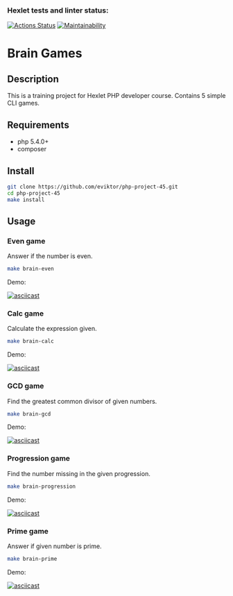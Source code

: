 ### Hexlet tests and linter status:
[![Actions Status](https://github.com/eviktor/php-project-45/actions/workflows/hexlet-check.yml/badge.svg)](https://github.com/eviktor/php-project-45/actions)
[![Maintainability](https://api.codeclimate.com/v1/badges/9f17baf1e8ff557cf493/maintainability)](https://codeclimate.com/github/eviktor/php-project-45/maintainabi```lity)

# Brain Games

## Description

This is a training project for Hexlet PHP developer course.
Contains 5 simple CLI games.

## Requirements

* php 5.4.0+
* composer

## Install

```sh
git clone https://github.com/eviktor/php-project-45.git
cd php-project-45
make install
```

## Usage

### Even game

Answer if the number is even.

```sh
make brain-even
```

Demo:

[![asciicast](https://asciinema.org/a/v5i2HuBa8D6aJ3DW2Wba112Ro.svg)](https://asciinema.org/a/v5i2HuBa8D6aJ3DW2Wba112Ro)

### Calc game

Calculate the expression given.

```sh
make brain-calc
```

Demo:

[![asciicast](https://asciinema.org/a/N1a87pcPwyzKLroB1HbQxVmAQ.svg)](https://asciinema.org/a/N1a87pcPwyzKLroB1HbQxVmAQ)

### GCD game

Find the greatest common divisor of given numbers.

```sh
make brain-gcd
```

Demo:

[![asciicast](https://asciinema.org/a/IaiIDi2aH4pLKe9xlfNrFlF88.svg)](https://asciinema.org/a/IaiIDi2aH4pLKe9xlfNrFlF88)

### Progression game

Find the number missing in the given progression.

```sh
make brain-progression
```

Demo:

[![asciicast](https://asciinema.org/a/3bALwUTIRyYZ66fHJZ1kMzze1.svg)](https://asciinema.org/a/3bALwUTIRyYZ66fHJZ1kMzze1)

### Prime game

Answer if given number is prime.

```sh
make brain-prime
```

Demo:

[![asciicast](https://asciinema.org/a/ST5Z3qjwSqBNC63E12urQuM8z.svg)](https://asciinema.org/a/ST5Z3qjwSqBNC63E12urQuM8z)
